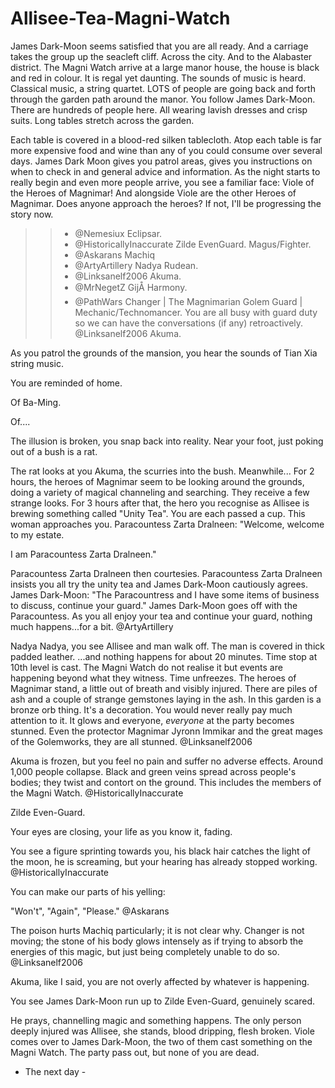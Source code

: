 ﻿# Allisee-Tea-Magni-Watch
James Dark-Moon seems satisfied that you are all ready.
And a carriage takes the group up the seacleft cliff.
Across the city.
And to the Alabaster district.
The Magni Watch arrive at a large manor house, the house is black and red in colour.
It is regal yet daunting.
The sounds of music is heard.
Classical music, a string quartet.
LOTS of people are going back and forth through the garden path around the manor.
You follow James Dark-Moon.
There are hundreds of people here.
All wearing lavish dresses and crisp suits.
Long tables stretch across the garden.

Each table is covered in a blood-red silken tablecloth.
Atop each table is far more expensive food and wine than any of you could consume over several days.
James Dark Moon gives you patrol areas, gives you instructions on when to check in and general advice and information.
As the night starts to really begin and even more people arrive, you see a familiar face: Viole of the Heroes of Magnimar!
And alongside Viole are the other Heroes of Magnimar.
Does anyone approach the heroes?
If not, I'll be progressing the story now.
>> - @Nemesiux Eclipsar.
>> - @HistoricallyInaccurate Zilde EvenGuard. Magus/Fighter.
>> - @Askarans Machiq
>> - @ArtyArtillery Nadya Rudean.
>> - @Linksanelf2006 Akuma.
>> - @MrNegetZ GijÅ Harmony.
>> - @PathWars Changer | The Magnimarian Golem Guard | Mechanic/Technomancer.
You are all busy with guard duty so we can have the conversations (if any) retroactively.
@Linksanelf2006
Akuma.

As you patrol the grounds of the mansion, you hear the sounds of Tian Xia string music.

You are reminded of home.

Of Ba-Ming.

Of....

The illusion is broken, you snap back into reality.
Near your foot, just poking out of a bush is a rat.

The rat looks at you Akuma, the scurries into the bush.
Meanwhile...
For 2 hours, the heroes of Magnimar seem to be looking around the grounds, doing a variety of magical channeling and searching.
They receive a few strange looks.
For 3 hours after that, the hero you recognise as Allisee is brewing something called "Unity Tea".
You are each passed a cup.
This woman approaches you.
Paracountess Zarta Dralneen:
"Welcome, welcome to my estate.

I am Paracountess Zarta Dralneen."

Paracountess Zarta Dralneen then courtesies.
Paracountess Zarta Dralneen insists you all try the unity tea and James Dark-Moon cautiously agrees.
James Dark-Moon:
"The Paracountress and I have some items of business to discuss, continue your guard."
James Dark-Moon goes off with the Paracountess.
As you all enjoy your tea and continue your guard, nothing much happens...for a bit.
@ArtyArtillery

Nadya
Nadya, you see Allisee and man walk off.
The man is covered in thick padded leather.
...and nothing happens for about 20 minutes.
Time stop at 10th level is cast.
The Magni Watch do not realise it but events are happening beyond what they witness.
Time unfreezes.
The heroes of Magnimar stand, a little out of breath and visibly injured.
There are piles of ash and a couple of strange gemstones laying in the ash.
In this garden is a bronze orb thing.
It's a decoration.
You would never really pay much attention to it.
It glows and everyone, *everyone* at the party becomes stunned.
Even the protector Magnimar Jyronn Immikar and the great mages of the Golemworks, they are all stunned.
@Linksanelf2006

Akuma is frozen, but you feel no pain and suffer no adverse effects.
Around 1,000 people collapse.
Black and green veins spread across people's bodies; they twist and contort on the ground.
This includes the members of the Magni Watch.
@HistoricallyInaccurate

Zilde Even-Guard.

Your eyes are closing, your life as you know it, fading.

You see a figure sprinting towards you, his black hair catches the light of the moon, he is screaming, but your hearing has already stopped working.
@HistoricallyInaccurate

You can make our parts of his yelling:

"Won't", "Again", "Please."
@Askarans

The poison hurts Machiq particularly; it is not clear why.
Changer is not moving; the stone of his body glows intensely as if trying to absorb the energies of this magic, but just being completely unable to do so.
@Linksanelf2006

Akuma, like I said, you are not overly affected by whatever is happening.

You see James Dark-Moon run up to Zilde Even-Guard, genuinely scared.

He prays, channelling magic and something happens.
The only person deeply injured was Allisee, she stands, blood dripping, flesh broken.
Viole comes over to James Dark-Moon, the two of them cast something on the Magni Watch.
The party pass out, but none of you are dead.
- The next day -
